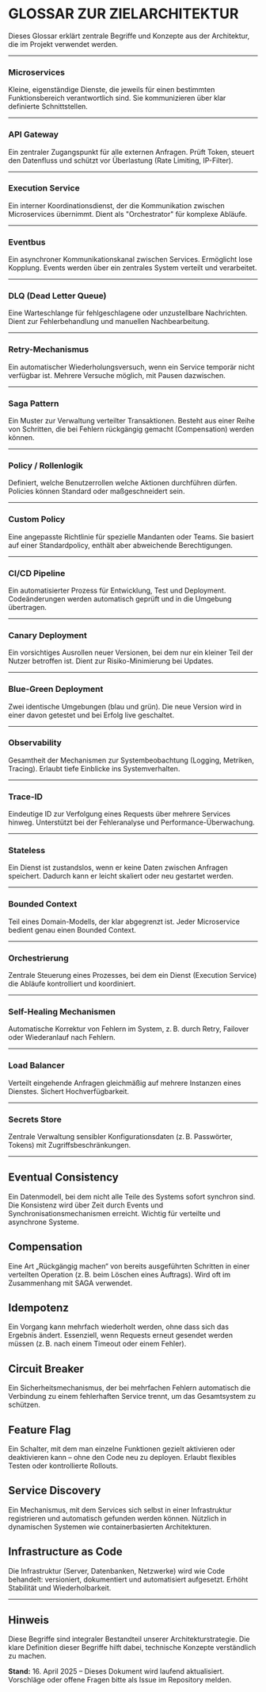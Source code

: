 # GLOSSAR ZUR ZIELARCHITEKTUR

Dieses Glossar erklärt zentrale Begriffe und Konzepte aus der Architektur, die im Projekt verwendet werden.

---

### Microservices  
Kleine, eigenständige Dienste, die jeweils für einen bestimmten Funktionsbereich verantwortlich sind. Sie kommunizieren über klar definierte Schnittstellen.

---

### API Gateway  
Ein zentraler Zugangspunkt für alle externen Anfragen. Prüft Token, steuert den Datenfluss und schützt vor Überlastung (Rate Limiting, IP-Filter).

---

### Execution Service  
Ein interner Koordinationsdienst, der die Kommunikation zwischen Microservices übernimmt. Dient als "Orchestrator" für komplexe Abläufe.

---

### Eventbus  
Ein asynchroner Kommunikationskanal zwischen Services. Ermöglicht lose Kopplung. Events werden über ein zentrales System verteilt und verarbeitet.

---

### DLQ (Dead Letter Queue)  
Eine Warteschlange für fehlgeschlagene oder unzustellbare Nachrichten. Dient zur Fehlerbehandlung und manuellen Nachbearbeitung.

---

### Retry-Mechanismus  
Ein automatischer Wiederholungsversuch, wenn ein Service temporär nicht verfügbar ist. Mehrere Versuche möglich, mit Pausen dazwischen.

---

### Saga Pattern  
Ein Muster zur Verwaltung verteilter Transaktionen. Besteht aus einer Reihe von Schritten, die bei Fehlern rückgängig gemacht (Compensation) werden können.

---

### Policy / Rollenlogik  
Definiert, welche Benutzerrollen welche Aktionen durchführen dürfen. Policies können Standard oder maßgeschneidert sein.

---

### Custom Policy  
Eine angepasste Richtlinie für spezielle Mandanten oder Teams. Sie basiert auf einer Standardpolicy, enthält aber abweichende Berechtigungen.

---

### CI/CD Pipeline  
Ein automatisierter Prozess für Entwicklung, Test und Deployment. Codeänderungen werden automatisch geprüft und in die Umgebung übertragen.

---

### Canary Deployment  
Ein vorsichtiges Ausrollen neuer Versionen, bei dem nur ein kleiner Teil der Nutzer betroffen ist. Dient zur Risiko-Minimierung bei Updates.

---

### Blue-Green Deployment  
Zwei identische Umgebungen (blau und grün). Die neue Version wird in einer davon getestet und bei Erfolg live geschaltet.

---

### Observability  
Gesamtheit der Mechanismen zur Systembeobachtung (Logging, Metriken, Tracing). Erlaubt tiefe Einblicke ins Systemverhalten.

---

### Trace-ID  
Eindeutige ID zur Verfolgung eines Requests über mehrere Services hinweg. Unterstützt bei der Fehleranalyse und Performance-Überwachung.

---

### Stateless  
Ein Dienst ist zustandslos, wenn er keine Daten zwischen Anfragen speichert. Dadurch kann er leicht skaliert oder neu gestartet werden.

---

### Bounded Context  
Teil eines Domain-Modells, der klar abgegrenzt ist. Jeder Microservice bedient genau einen Bounded Context.

---

### Orchestrierung  
Zentrale Steuerung eines Prozesses, bei dem ein Dienst (Execution Service) die Abläufe kontrolliert und koordiniert.

---

### Self-Healing Mechanismen  
Automatische Korrektur von Fehlern im System, z. B. durch Retry, Failover oder Wiederanlauf nach Fehlern.

---

### Load Balancer  
Verteilt eingehende Anfragen gleichmäßig auf mehrere Instanzen eines Dienstes. Sichert Hochverfügbarkeit.

---

### Secrets Store  
Zentrale Verwaltung sensibler Konfigurationsdaten (z. B. Passwörter, Tokens) mit Zugriffsbeschränkungen.

---

## Eventual Consistency  
Ein Datenmodell, bei dem nicht alle Teile des Systems sofort synchron sind. Die Konsistenz wird über Zeit durch Events und Synchronisationsmechanismen erreicht. Wichtig für verteilte und asynchrone Systeme.

## Compensation  
Eine Art „Rückgängig machen“ von bereits ausgeführten Schritten in einer verteilten Operation (z. B. beim Löschen eines Auftrags). Wird oft im Zusammenhang mit SAGA verwendet.

## Idempotenz  
Ein Vorgang kann mehrfach wiederholt werden, ohne dass sich das Ergebnis ändert. Essenziell, wenn Requests erneut gesendet werden müssen (z. B. nach einem Timeout oder einem Fehler).

## Circuit Breaker  
Ein Sicherheitsmechanismus, der bei mehrfachen Fehlern automatisch die Verbindung zu einem fehlerhaften Service trennt, um das Gesamtsystem zu schützen.

## Feature Flag  
Ein Schalter, mit dem man einzelne Funktionen gezielt aktivieren oder deaktivieren kann – ohne den Code neu zu deployen. Erlaubt flexibles Testen oder kontrollierte Rollouts.

## Service Discovery  
Ein Mechanismus, mit dem Services sich selbst in einer Infrastruktur registrieren und automatisch gefunden werden können. Nützlich in dynamischen Systemen wie containerbasierten Architekturen.

## Infrastructure as Code  
Die Infrastruktur (Server, Datenbanken, Netzwerke) wird wie Code behandelt: versioniert, dokumentiert und automatisiert aufgesetzt. Erhöht Stabilität und Wiederholbarkeit.

---

## Hinweis  
Diese Begriffe sind integraler Bestandteil unserer Architekturstrategie. Die klare Definition dieser Begriffe hilft dabei, technische Konzepte verständlich zu machen.

**Stand:** 16. April 2025 – Dieses Dokument wird laufend aktualisiert. Vorschläge oder offene Fragen bitte als Issue im Repository melden.